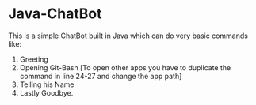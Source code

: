 # Java-ChatBot
This is a simple ChatBot built in Java which can do very basic commands like:
1) Greeting
2) Opening Git-Bash [To open other apps you have to duplicate the command in line 24-27 and change the app path]
3) Telling his Name
4) Lastly Goodbye.
